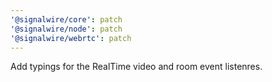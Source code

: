 ```yaml
---
'@signalwire/core': patch
'@signalwire/node': patch
'@signalwire/webrtc': patch
---
```


Add typings for the RealTime video and room event listenres.

